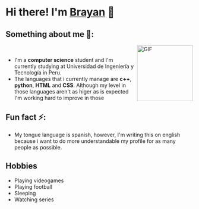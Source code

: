 # Hi there! I'm [Brayan](https://github.com/Br4yanGC) 👋

## Something about me 👀:
<img align="right" height="150px" alt="GIF" src="https://res.cloudinary.com/jerrick/image/upload/v1548358184/i8uj1f1dquu5dc6rzkgs.gif"/></br>
- I'm a **computer science** student and I'm currently studying at Universidad de Ingeniería y Tecnología in Peru.
- The languages that i currently manage are **c++**, **python**, **HTML** and **CSS**. Although my level in those languages aren't as higer as is expected I'm working hard to improve in those
## Fun fact ⚡:
- My tongue language is spanish, however, I'm writing this on english because i want to do more understandable my profile for as many people as possible.
## Hobbies
- Playing videogames
- Playing football
- Sleeping
- Watching series

<!--
**Br4yanGC/Br4yanGC** is a ✨ _special_ ✨ repository because its `README.md` (this file) appears on your GitHub profile.

Here are some ideas to get you started:

- 🔭 I’m currently working on ...
- 🌱 I’m currently learning ...
- 👯 I’m looking to collaborate on ...
- 🤔 I’m looking for help with ...
- 💬 Ask me about ...
- 📫 How to reach me: ...
- 😄 Pronouns: ...
- ⚡ Fun fact: ...
-->

